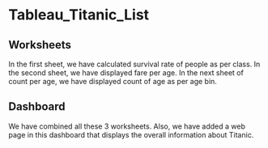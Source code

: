 # Tableau_Titanic_List

 ## Worksheets
   In the first sheet, we have calculated survival rate of people as per class. 
   In the second sheet, we have displayed fare per age. 
   In the next sheet of count per age, we have displayed count of age as per age bin.

## Dashboard
  We have combined all these 3 worksheets. Also, we have added a web page in this dashboard that displays the overall information about Titanic.

  
